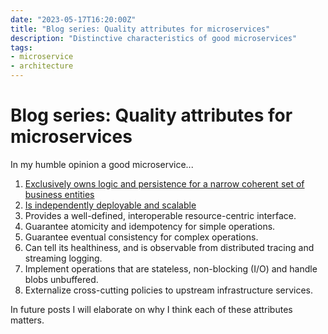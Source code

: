 ```yaml
---
date: "2023-05-17T16:20:00Z"
title: "Blog series: Quality attributes for microservices"
description: "Distinctive characteristics of good microservices"
tags:
- microservice
- architecture
---
```

<!-- images:
 - "/images/2022/bullseye.jpg" -->

# Blog series: Quality attributes for microservices

In my humble opinion a good microservice...

1. [Exclusively owns logic and persistence for a narrow coherent set of business entities](../01-exclusively-owns-logic-and-persistence/)
1. [Is independently deployable and scalable](../02-independently-deployable-and-scalable/)
1. Provides a well-defined, interoperable resource-centric interface.
1. Guarantee atomicity and idempotency for simple operations.
1. Guarantee eventual consistency for complex operations.
1. Can tell its healthiness, and is observable from distributed tracing and streaming logging.
1. Implement operations that are stateless, non-blocking (I/O) and handle blobs unbuffered.
1. Externalize cross-cutting policies to upstream infrastructure services.

In future posts I will elaborate on why I think each of these attributes matters.
